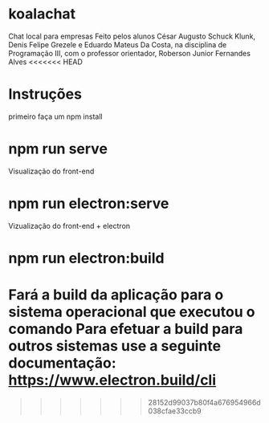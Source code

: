 # koalachat
Chat local para empresas
Feito pelos alunos César Augusto Schuck Klunk, Denis Felipe Grezele e Eduardo Mateus Da Costa,
na disciplina de Programação III, 
com o professor orientador, Roberson Junior Fernandes Alves
<<<<<<< HEAD

# Instruções
primeiro faça um npm install

# npm run serve
Visualização do front-end

# npm run electron:serve
Vizualização do front-end + electron

# npm run electron:build
Fará a build da aplicação para o sistema operacional que executou o comando
Para efetuar a build para outros sistemas use a seguinte documentação: https://www.electron.build/cli
=======
>>>>>>> 28152d99037b80f4a676954966d038cfae33ccb9
